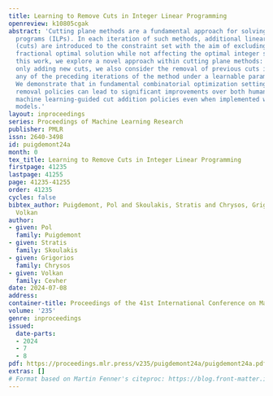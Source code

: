 ```yaml
---
title: Learning to Remove Cuts in Integer Linear Programming
openreview: k10805cgak
abstract: 'Cutting plane methods are a fundamental approach for solving integer linear
  programs (ILPs). In each iteration of such methods, additional linear constraints
  (cuts) are introduced to the constraint set with the aim of excluding the previous
  fractional optimal solution while not affecting the optimal integer solution. In
  this work, we explore a novel approach within cutting plane methods: instead of
  only adding new cuts, we also consider the removal of previous cuts introduced at
  any of the preceding iterations of the method under a learnable parametric criteria.
  We demonstrate that in fundamental combinatorial optimization settings such cut
  removal policies can lead to significant improvements over both human-based and
  machine learning-guided cut addition policies even when implemented with simple
  models.'
layout: inproceedings
series: Proceedings of Machine Learning Research
publisher: PMLR
issn: 2640-3498
id: puigdemont24a
month: 0
tex_title: Learning to Remove Cuts in Integer Linear Programming
firstpage: 41235
lastpage: 41255
page: 41235-41255
order: 41235
cycles: false
bibtex_author: Puigdemont, Pol and Skoulakis, Stratis and Chrysos, Grigorios and Cevher,
  Volkan
author:
- given: Pol
  family: Puigdemont
- given: Stratis
  family: Skoulakis
- given: Grigorios
  family: Chrysos
- given: Volkan
  family: Cevher
date: 2024-07-08
address:
container-title: Proceedings of the 41st International Conference on Machine Learning
volume: '235'
genre: inproceedings
issued:
  date-parts:
  - 2024
  - 7
  - 8
pdf: https://proceedings.mlr.press/v235/puigdemont24a/puigdemont24a.pdf
extras: []
# Format based on Martin Fenner's citeproc: https://blog.front-matter.io/posts/citeproc-yaml-for-bibliographies/
---
```

